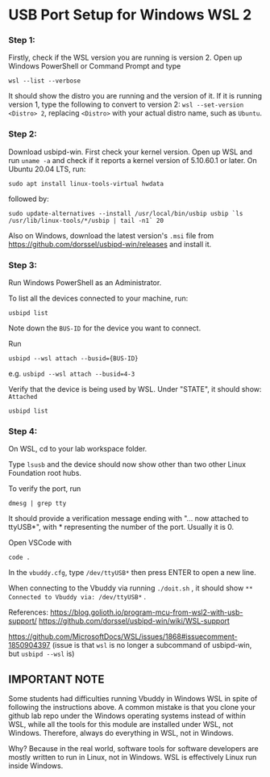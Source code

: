 # USB Port Setup for Windows WSL 2
### Step 1:
Firstly, check if the WSL version you are running is version 2. Open up Windows PowerShell or Command Prompt and type 
	
	wsl --list --verbose

It should show the distro you are running and the version of it. If it is running version 1, type the following to convert to version 2:
`wsl --set-version <Distro> 2`, replacing `<Distro>` with your actual distro name, such as `Ubuntu`.

### Step 2:
Download usbipd-win. First check your kernel version. Open up WSL and run `uname -a` and check if it reports a kernel version of 5.10.60.1 or later.
	On Ubuntu 20.04 LTS, run:

	sudo apt install linux-tools-virtual hwdata

followed by:

	sudo update-alternatives --install /usr/local/bin/usbip usbip `ls /usr/lib/linux-tools/*/usbip | tail -n1` 20

Also on Windows, download the latest version's `.msi` file from https://github.com/dorssel/usbipd-win/releases and install it.

### Step 3:
Run Windows PowerShell as an Administrator. 

To list all the devices connected to your machine, run:

	usbipd list
	
Note down the `BUS-ID` for the device you want to connect.

Run 

	usbipd --wsl attach --busid={BUS-ID}

e.g. `usbipd --wsl attach --busid=4-3`

Verify that the device is being used by WSL. Under "STATE", it should show: `Attached`
	
	usbipd list

### Step 4:
On WSL, cd to your lab workspace folder.

Type `lsusb` and the device should now show other than two other Linux Foundation root hubs.

To verify the port, run 
	
	dmesg | grep tty

It should provide a verification message ending with "... now attached to ttyUSB*", with * representing the number of the port. Usually it is 0.

Open VSCode with

	code .

In the `vbuddy.cfg`, type `/dev/ttyUSB*`  then press ENTER to open a new line.

When connecting to the Vbuddy via running `./doit.sh` , it should show `** Connected to Vbuddy via: /dev/ttyUSB*` .

References: 
https://blog.golioth.io/program-mcu-from-wsl2-with-usb-support/
https://github.com/dorssel/usbipd-win/wiki/WSL-support

https://github.com/MicrosoftDocs/WSL/issues/1868#issuecomment-1850904397
(issue is that `wsl` is no longer a subcommand of usbipd-win, but `usbipd --wsl` is)
## IMPORTANT NOTE

Some students had difficulties running Vbuddy in Windows WSL in spite of following the instructions above.  A common mistake is that you clone your github lab repo under the Windows operating systems instead of within WSL, while all the tools for this module are installed under WSL, not Windows.  Therefore, always do everything in WSL, not in Windows. 

Why?  Because in the real world, software tools for software developers are mostly written to run in Linux, not in Windows.  WSL is effectively Linux run inside Windows.
